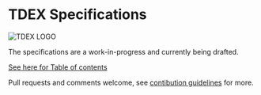 # TDEX Specifications

![TDEX LOGO](https://raw.githubusercontent.com/Sevenlab/tdex-specs/master/logo.jpeg "Tdex Logo")

The specifications are a work-in-progress and currently being drafted.

[See here for Table of contents](00-index.md)

Pull requests and comments welcome, see [contibution guidelines](CONTRIBUTING.md) for more.

